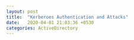 ```yaml
---
layout: post
title:  "Kerberoes Authentication and Attacks"
date:   2020-04-01 21:03:36 +0530
categories: ActiveDirectory
---
```


